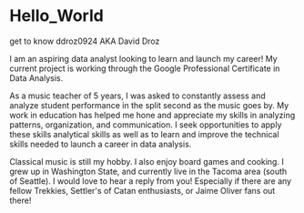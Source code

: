 # Hello_World
get to know ddroz0924 AKA David Droz

I am an aspiring data analyst looking to learn and launch my career! My current project is working through the Google Professional Certificate in Data Analysis.

As a music teacher of 5 years, I was asked to constantly assess and analyze student performance in the split second as the music goes by. My work in education has helped me hone and appreciate my skills in analyzing patterns, organization, and communication. I seek opportunities to apply these skills analytical skills as well as to learn and improve the technical skills needed to launch a career in data analysis.

Classical music is still my hobby. I also enjoy board games and cooking. I grew up in Washington State, and currently live in the Tacoma area (south of Seattle). I would love to hear a reply from you! Especially if there are any fellow Trekkies, Settler's of Catan enthusiasts, or Jaime Oliver fans out there!
